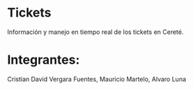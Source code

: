# Tickets

Información y manejo en tiempo real de los tickets en Cereté.

# Integrantes:
Cristian David Vergara Fuentes,
Mauricio Martelo,
Alvaro Luna
